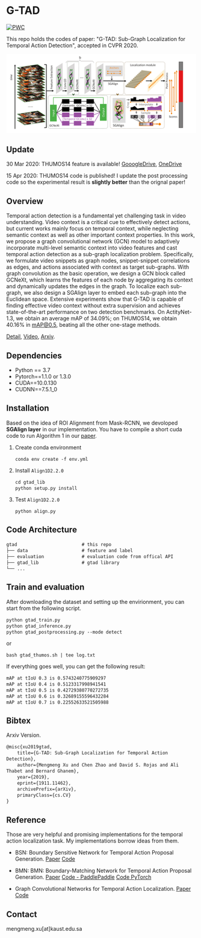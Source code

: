 # G-TAD

[![PWC](https://img.shields.io/endpoint.svg?url=https://paperswithcode.com/badge/g-tad-sub-graph-localization-for-temporal/temporal-action-localization-on-thumos14)](https://paperswithcode.com/sota/temporal-action-localization-on-thumos14?p=g-tad-sub-graph-localization-for-temporal)


This repo holds the codes of paper: "G-TAD: Sub-Graph Localization for Temporal Action Detection", accepted in CVPR 2020.


![G-TAD Overview](./gtad_overview.png)

## Update
30 Mar 2020: THUMOS14 feature is available! 
[GooogleDrive](https://drive.google.com/drive/folders/10PGPMJ9JaTZ18uakPgl58nu7yuKo8M_k?usp=sharing),
[OneDrive](https://kaust-my.sharepoint.com/:f:/g/personal/xum_kaust_edu_sa/EgTwwUGf0O1Kug_A6ym-y_8BlEJ04_xPME9EFbAAKRPQNw?e=AVgHlW)

15 Apr 2020: THUMOS14 code is published! I update the post processing code so the experimental result is **slightly better** than the orignal paper!

## Overview
Temporal action detection is a fundamental yet challenging task in video understanding. Video context is a critical cue to effectively detect actions, but current works mainly focus on temporal context, while neglecting semantic context as well as other important context properties. In this work, we propose a graph convolutional network (GCN) model to adaptively incorporate  multi-level semantic context into video features and cast temporal action detection as a sub-graph localization problem. Specifically, we formulate video snippets as graph nodes, snippet-snippet correlations as edges, and actions associated with context as target sub-graphs. With graph convolution as the basic operation, we design a GCN block called GCNeXt, which learns the features of each node by aggregating its context and dynamically updates the edges in the graph. To localize each sub-graph, we also design a SGAlign layer to embed each sub-graph into the Euclidean space. Extensive experiments show that G-TAD is capable of finding effective video context without extra supervision and achieves state-of-the-art performance on two detection benchmarks. On ActityNet-1.3, we obtain an average mAP of 34.09%; on THUMOS14, we obtain 40.16% in mAP@0.5, beating all the other one-stage methods.

[Detail](https://sites.google.com/kaust.edu.sa/g-tad), [Video](https://www.youtube.com/watch?v=BlPxnDcykUo), [Arxiv](https://arxiv.org/abs/1911.11462).

## Dependencies 
* Python == 3.7
* Pytorch==1.1.0 or 1.3.0
* CUDA==10.0.130
* CUDNN==7.5.1_0

## Installation
Based on the idea of ROI Alignment from Mask-RCNN, we devoloped **SGAlign layer** in our implementation. You have to compile a short cuda code to run Algorithm 1 in our [paper](https://arxiv.org/abs/1911.11462). 

1. Create conda environment
    ```shell script
    conda env create -f env.yml
    ```
2. Install `Align1D2.2.0` 
    ```shell script
    cd gtad_lib
    python setup.py install
    ```
3. Test `Align1D2.2.0`
    ```shell script
    python align.py
    ```
## Code Architecture

    gtad                        # this repo
    ├── data                    # feature and label
    ├── evaluation              # evaluation code from offical API
    ├── gtad_lib                # gtad library
    └── ...

## Train and evaluation
After downloading the dataset and setting up the envirionment, you can start from the following script.

```shell script
python gtad_train.py
python gtad_inference.py 
python gtad_postprocessing.py --mode detect
```
or
```shell script
bash gtad_thumos.sh | tee log.txt
```

If everything goes well, you can get the following result:
```
mAP at tIoU 0.3 is 0.5743240775909297
mAP at tIoU 0.4 is 0.5123317998941541
mAP at tIoU 0.5 is 0.42729380770272735
mAP at tIoU 0.6 is 0.32689155596432284
mAP at tIoU 0.7 is 0.22552633521505988
```

## Bibtex
Arxiv Version.
```text
@misc{xu2019gtad,
    title={G-TAD: Sub-Graph Localization for Temporal Action Detection},
    author={Mengmeng Xu and Chen Zhao and David S. Rojas and Ali Thabet and Bernard Ghanem},
    year={2019},
    eprint={1911.11462},
    archivePrefix={arXiv},
    primaryClass={cs.CV}
}
```

## Reference
Those are very helpful and promising implementations for the temporal action localization task. My implementations borrow ideas from them.

- BSN: Boundary Sensitive Network for Temporal Action Proposal Generation. [Paper](https://arxiv.org/abs/1806.02964) [Code](https://github.com/wzmsltw/BSN-boundary-sensitive-network)

- BMN: BMN: Boundary-Matching Network for Temporal Action Proposal Generation. [Paper](https://arxiv.org/abs/1907.09702) [Code - PaddlePaddle](https://github.com/PaddlePaddle/models/tree/develop/PaddleCV/video/models/bmn) [Code PyTorch](https://github.com/JJBOY/BMN-Boundary-Matching-Network)

- Graph Convolutional Networks for Temporal Action Localization. [Paper](http://openaccess.thecvf.com/content_ICCV_2019/papers/Zeng_Graph_Convolutional_Networks_for_Temporal_Action_Localization_ICCV_2019_paper.pdf) [Code](https://github.com/Alvin-Zeng/PGCN)

## Contact
mengmeng.xu[at]kaust.edu.sa
